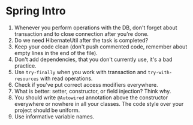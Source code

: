 # Spring Intro

1. Whenever you perform operations with the DB, don't forget about transaction and to close connection after you're done.
2. Do we need HibernateUtil after the task is completed?
3. Keep your code clean (don't push commented code, remember about empty lines in the end of the file).
4. Don't add dependencies, that you don't currently use, it's a bad practice.
5. Use `try-finally` when you work with transaction and `try-with-resources` with read operations.
7. Check if you've put correct access modifiers everywhere.
8. What is better: setter, constructor, or field injection? Think why.
9. You should write `@Autowired` annotation above the constructor everywhere or nowhere in all your classes. The code style over your project should be uniform.
10. Use informative variable names.
